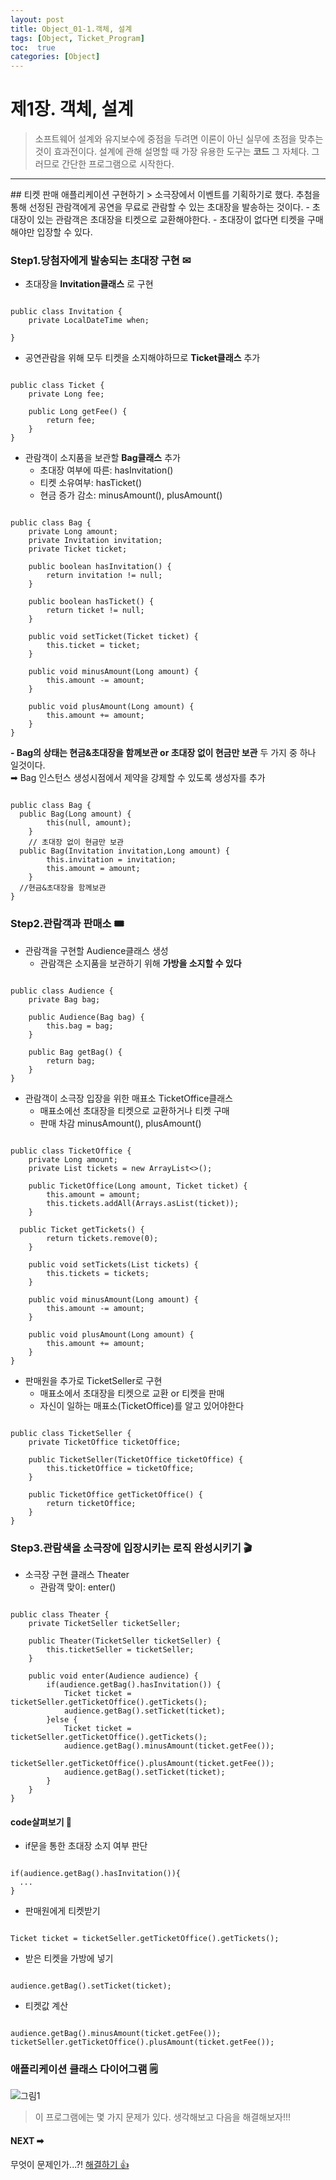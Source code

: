 ```yaml
---
layout: post
title: Object_01-1.객체, 설계
tags: [Object, Ticket_Program]
toc:  true
categories: [Object]
---
```


# 제1장. 객체, 설계
> 소프트웨어 설계와 유지보수에 중점을 두려면 이론이 아닌 실무에 초점을 맞추는 것이 효과전이다.
설계에 관해 설명할 때 가장 유용한 도구는 **코드** 그 자체다. 그러므로 간단한 프로그램으로 시작한다.

<hr/>
## 티켓 판매 애플리케이션 구현하기
> 소극장에서 이벤트를 기획하기로 했다. 추첨을 통해 선정된 관람객에게 공연을 무료로 관람할 수 있는 초대장을 발송하는 것이다.
- 초대장이 있는 관람객은 초대장을 티켓으로 교환해야한다.
- 초대장이 없다면 티켓을 구매해야만 입장할 수 있다.

### Step1.당첨자에게 발송되는 초대장 구현 &#9993;

- 초대장을 **Invitation클래스** 로 구현
<pre><code>
public class Invitation {
	private LocalDateTime when;

}
</code></pre>
- 공연관람을 위해 모두 티켓을 소지해야하므로 **Ticket클래스** 추가
<pre><code>
public class Ticket {
	private Long fee;

	public Long getFee() {
		return fee;
	}
}
</code></pre>
- 관람객이 소지품을 보관할 **Bag클래스** 추가
  - 초대장 여부에 따른: hasInvitation()
  - 티켓 소유여부: hasTicket()
  - 현금 증가 감소: minusAmount(), plusAmount()
<pre><code>
public class Bag {
	private Long amount;
	private Invitation invitation;
	private Ticket ticket;

	public boolean hasInvitation() {
		return invitation != null;
	}

	public boolean hasTicket() {
		return ticket != null;
	}

	public void setTicket(Ticket ticket) {
		this.ticket = ticket;
	}

	public void minusAmount(Long amount) {
		this.amount -= amount;
	}

	public void plusAmount(Long amount) {
		this.amount += amount;
	}
}
</code></pre>
  **- Bag의 상태는 현금&초대장을 함께보관 or 초대장 없이 현금만 보관** 두 가지 중 하나 일것이다. <br>
  ➡ Bag 인스턴스 생성시점에서 제약을 강제할 수 있도록 생성자를 추가
<pre><code>  
public class Bag {
  public Bag(Long amount) {
		this(null, amount);
	}
	// 초대장 없이 현금만 보관
  public Bag(Invitation invitation,Long amount) {
		this.invitation = invitation;
		this.amount = amount;
	}
  //현금&초대장을 함께보관
}
</code></pre>

### Step2.관람객과 판매소 &#127903;

- 관람객을 구현할 Audience클래스 생성
  - 관람객은 소지품을 보관하기 위해 **가방을 소지할 수 있다**
<pre><code>  
public class Audience {
	private Bag bag;

	public Audience(Bag bag) {
		this.bag = bag;
	}

	public Bag getBag() {
		return bag;
	}
}
</code></pre>

- 관람객이 소극장 입장을 위한 매표소 TicketOffice클래스
  - 매표소에선 초대장을 티켓으로 교환하거나 티켓 구매
  - 판매 차감 minusAmount(), plusAmount()

<pre><code>  
public class TicketOffice {
	private Long amount;
	private List<Ticket> tickets = new ArrayList<>();

	public TicketOffice(Long amount, Ticket ticket) {
		this.amount = amount;
		this.tickets.addAll(Arrays.asList(ticket));
	}

  public Ticket getTickets() {
		return tickets.remove(0);
	}

	public void setTickets(List<Ticket> tickets) {
		this.tickets = tickets;
	}

	public void minusAmount(Long amount) {
		this.amount -= amount;
	}

	public void plusAmount(Long amount) {
		this.amount += amount;
	}
}
</code></pre>

- 판매원을 추가로 TicketSeller로 구현
  - 매표소에서 초대장을 티켓으로 교환 or 티켓을 판매
  - 자신이 일하는 매표소(TicketOffice)를 알고 있어야한다
<pre><code>  
public class TicketSeller {
	private TicketOffice ticketOffice;

	public TicketSeller(TicketOffice ticketOffice) {
		this.ticketOffice = ticketOffice;
	}

	public TicketOffice getTicketOffice() {
		return ticketOffice;
	}
}
</code></pre>

### Step3.관람색을 소극장에 입장시키는 로직 완성시키기 &#127916;

- 소극장 구현 클래스 Theater
  - 관람객 맞이: enter()
<pre><code>  
public class Theater {
	private TicketSeller ticketSeller;

	public Theater(TicketSeller ticketSeller) {
		this.ticketSeller = ticketSeller;
	}

	public void enter(Audience audience) {
		if(audience.getBag().hasInvitation()) {
			Ticket ticket = ticketSeller.getTicketOffice().getTickets();
			audience.getBag().setTicket(ticket);
		}else {
			Ticket ticket = ticketSeller.getTicketOffice().getTickets();
			audience.getBag().minusAmount(ticket.getFee());
			ticketSeller.getTicketOffice().plusAmount(ticket.getFee());
			audience.getBag().setTicket(ticket);			
		}
	}
}
</code></pre>

#### code살펴보기 &#128270;

- if문을 통한 초대장 소지 여부 판단
<pre><code>  
if(audience.getBag().hasInvitation()){
  ...
}
</code></pre>
- 판매원에게 티켓받기
<pre><code>  
Ticket ticket = ticketSeller.getTicketOffice().getTickets();
</code></pre>
- 받은 티켓을 가방에 넣기
<pre><code>  
audience.getBag().setTicket(ticket);
</code></pre>
- 티켓값 계산
<pre><code>  
audience.getBag().minusAmount(ticket.getFee());
ticketSeller.getTicketOffice().plusAmount(ticket.getFee());
</code></pre>

### 애플리케이션 클래스 다이어그램 &#128466;

![그림1](https://github.com/Lindashin15/studyImage/blob/main/object%E1%84%80%E1%85%B3%E1%84%85%E1%85%B5%E1%86%B71.png?raw=true)
> 이 프로그램에는 몇 가지 문제가 있다. 생각해보고 다음을 해결해보자!!!

#### NEXT &#10145;
무엇이 문제인가...?!
[해결하기 &#128077;](https://lindashin15.github.io/object/2021/08/06/01.Object/)
<br><br>
